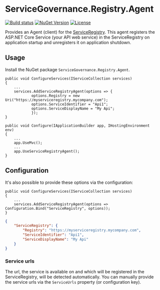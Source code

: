 # ServiceGovernance.Registry.Agent

[![Build status](https://ci.appveyor.com/api/projects/status/int05fhd174ds1wx?svg=true)](https://ci.appveyor.com/project/twenzel/servicegovernance-registry-agent)
[![NuGet Version](http://img.shields.io/nuget/v/ServiceGovernance.Registry.Agent.svg?style=flat)](https://www.nuget.org/packages/ServiceGovernance.Registry.Agent/)
[![License](https://img.shields.io/badge/license-Apache-blue.svg)](LICENSE)

Provides an Agent (client) for the [ServiceRegistry](https://github.com/ServiceGovernance/ServiceGovernance.Registry). This agent registers the ASP.NET Core Service (your API web service) in the ServiceRegistry on application startup and unregisters it on application shutdown.

## Usage

Install the NuGet package `ServiceGovernance.Registry.Agent`.

```CSharp
public void ConfigureServices(IServiceCollection services)
{
    ...
    services.AddServiceRegistryAgent(options => {
            options.Registry = new Uri("https://myserviceregistry.mycompany.com");
            options.ServiceIdentifier = "Api1";
            options.ServiceDisplayName = "My Api";
            });
}

public void Configure(IApplicationBuilder app, IHostingEnvironment env)
{
    ...
    app.UseMvc();
    ...
    app.UseServiceRegistryAgent();
}
```

## Configuration

It's also possible to provide these options via the configuration:

```CSharp
public void ConfigureServices(IServiceCollection services)
{
    ...
    services.AddServiceRegistryAgent(options => Configuration.Bind("ServiceRegistry", options));
}
```

```json
{
    "ServiceRegistry": {
        "Registry": "https://myserviceregistry.mycompany.com",
        "ServiceIdentifier": "Api1",
        "ServiceDisplayName": "My Api"
    }
}
```

### Service urls

The url, the service is available on and which will be registered in the ServiceRegistry, will be detected automatically. You can manually provide the service urls via the `ServiceUrls` property (or configuration key).